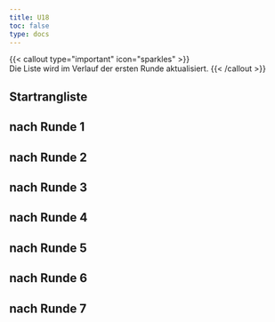 ```yaml
---
title: U18
toc: false
type: docs
---
```

{{< callout type="important" icon="sparkles" >}}    
Die Liste wird im Verlauf der ersten Runde aktualisiert.
{{< /callout >}}


## Startrangliste
## nach Runde 1
## nach Runde 2
## nach Runde 3
## nach Runde 4
## nach Runde 5
## nach Runde 6
## nach Runde 7